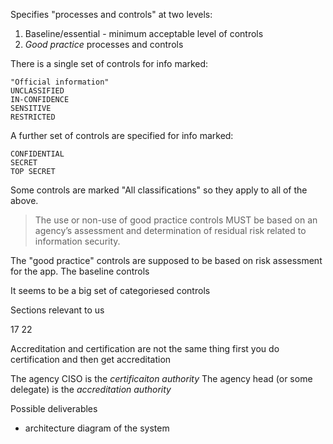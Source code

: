 

Specifies "processes and controls" at two levels:

1. Baseline/essential - minimum acceptable level of controls
1. _Good practice_ processes and controls




There is a single set of controls for info marked:

    "Official information"
    UNCLASSIFIED
    IN-CONFIDENCE
    SENSITIVE
    RESTRICTED

A further set of controls are specified for info marked:

    CONFIDENTIAL
    SECRET
    TOP SECRET


Some controls are marked "All classifications" so they apply to all of the above.


> The use or non-use of good practice controls MUST be based on an agency’s
> assessment and determination of residual risk related to information
> security.


The "good practice" controls are supposed to be based on risk assessment for the app. The baseline controls

It seems to be a big set of categoriesed controls


Sections relevant to us

17
22


Accreditation and certification are not the same thing
    first you do certification and then get accreditation


The agency CISO is the _certificaiton authority_
The agency head (or some delegate) is the _accreditation authority_


Possible deliverables

* architecture diagram of the system
